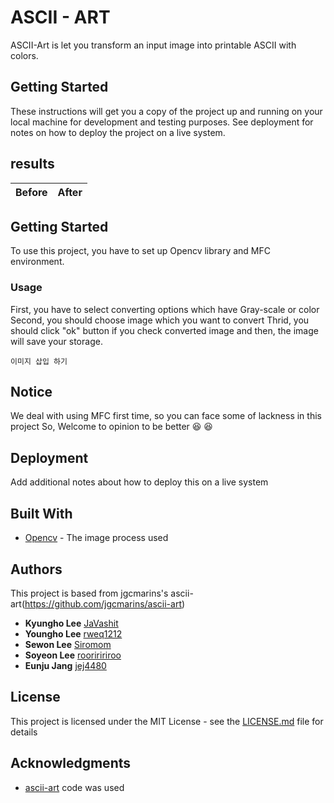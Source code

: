 # ASCII - ART

ASCII-Art is let you transform an input image into printable ASCII with colors. 


## Getting Started

These instructions will get you a copy of the project up and running on your local machine for development and testing purposes. See deployment for notes on how to deploy the project on a live system.

## results
Before|After
|---|---|

## Getting Started
To use this project, you have to set up Opencv library and MFC environment.
### Usage
First, you have to select converting options which have Gray-scale or color 
Second, you should choose image which you want to convert
Thrid, you should click "ok" button if you check converted image and then, the image will save your storage.
```
이미지 삽입 하기
```
## Notice
We deal with using MFC first time, so you can face some of lackness in this project
So, Welcome to opinion to be better :laughing: :laughing:

## Deployment

Add additional notes about how to deploy this on a live system

## Built With
* [Opencv](https://opencv.org/releases.html) - The image process used

## Authors

This project is based from jgcmarins's ascii-art(https://github.com/jgcmarins/ascii-art)

* **Kyungho Lee** [JaVashit](https://github.com/JaVashit)
* **Youngho Lee** [rweq1212](https://github.com/rweq1212)
* **Sewon Lee** [Siromom](https://github.com/Siromom)
* **Soyeon Lee** [rooriririroo](https://github.com/rooriririroo)
* **Eunju Jang** [jej4480](https://github.com/jej4480)

## License

This project is licensed under the MIT License - see the [LICENSE.md](LICENSE.md) file for details

## Acknowledgments

* [ascii-art](https://github.com/jgcmarins/ascii-art) code was used

